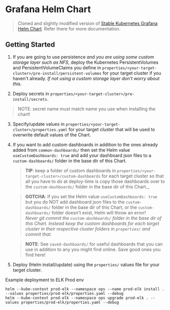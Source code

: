 # Grafana Helm Chart

> Cloned and slightly modified version of
[Stable Kubernetes Grafana Helm Chart](https://github.com/kubernetes/charts/tree/master/stable/grafana).
Refer there for more documentation.


## Getting Started

1. If you are going to use persistence _and you are using some custom storage layer such as NFS_,
deploy the Kubernetes PersistentVolumes and PersistentVolumeClaims you define in
`properties/<your-target-cluster>/pre-install/persistent-volumes` for your target
cluster if you haven't already. _If not using a custom storage layer don't worry about this._

2. Deploy secrets in `properties/<your-target-cluster>/pre-install/secrets`.
> NOTE: secret name must match name you use when installing the chart!

3. Specify/update values in `properties/<your-target-cluster>/properties.yaml` for
your target cluster that will be used to overwrite default values of the Chart.

4. If you want to add custom dashboards in addition to the ones already added from
`common-dashboards/` then set the Helm value `useCustomDashboards: true` and add your
dashboard json files to a `custom-dashboards/` folder in the base dir of this Chart.<br/>

    >**TIP**: keep a folder of custom dashboards in `properties/<your-target-cluster>/custom-dashboards`
    for each target cluster so that all you have to do at deploy-time is copy those dashboards over to the
    `custom-dashboards/` folder in the base dir of this Chart._

    >**GOTCHA**: If you set the Helm value `useCustomDashboards: true` but you do NOT add
    dashboard json files to the `custom-dashboards/` folder in the base dir of this Chart,
    or the `custom-dashboards/` folder doesn't exist, Helm will throw an error!<br/>
    _Never git commit the `custom-dashboards/` folder in the base dir of this Chart.
    Instead keep the custom dashboards for each target cluster in their respective cluster folders
    in `properties/` and commit that._

    > **NOTE**: See `saved-dashboards/` for useful dashboards that you can use
    in addition to any you might find online. Save good ones you find here!

5. Deploy (Helm install/update) using the `properties/` values file for your target cluster.

Example deployment to ELK Prod env
```
helm --kube-context prod-elk --namespace ops --name prod-elk install . --values properties/prod-elk/properties.yaml --debug
helm --kube-context prod-elk --namespace ops upgrade prod-elk . --values properties/prod-elk/properties.yaml --debug
```
